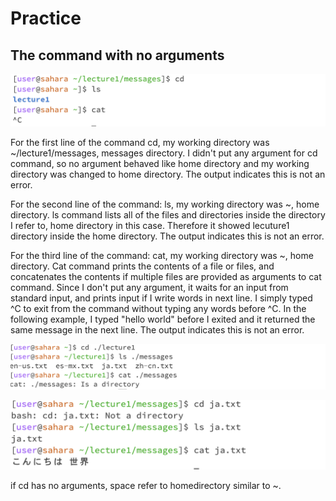 # Practice


## The command with no arguments


![Image](noarg.png)

For the first line of the command cd, my working directory was ~/lecture1/messages, messages directory. I didn't put any argument for cd command, so no argument behaved like home directory and my working directory was changed to home directory. The output indicates this is not an error. 

For the second line of the command: ls, my working directory  was ~, home directory. ls command lists all of the files and directories inside the directory I refer to, home directory in this case. Therefore it showed lecuture1 directory inside the home directory. The output indicates this is not an error.

For the third line of the command: cat, my working directory was ~, home directory. Cat command prints the contents of a file or files, and concatenates the contents if multiple files are provided as arguments to cat command. Since I don't put any argument, it waits for an input from standard input, and prints input if I write words in next line. I simply typed ^C to exit from the command without typing any words before ^C. In the following example, I typed "hello world" before I exited and it returned the same message in the next line. The output indicates this is not an error.

![Image](directoryex.png)


![Image](fileex.png)




if cd has no arguments, space refer to homedirectory similar to ~.
